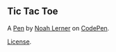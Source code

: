 Tic Tac Toe
-----------


A [Pen](https://codepen.io/thewholuver94/pen/gKqRpB) by [Noah Lerner](https://codepen.io/thewholuver94) on [CodePen](https://codepen.io).

[License](https://codepen.io/thewholuver94/pen/gKqRpB/license).